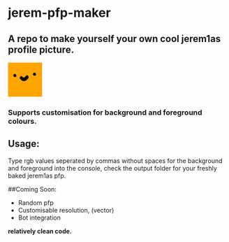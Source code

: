 # jerem-pfp-maker
## A repo to make yourself your own cool jerem1as profile picture.

![](jerem.png)

### Supports customisation for background and foreground colours.


## Usage:
Type rgb values seperated by commas without spaces for the background and foreground into the console, check the output folder for your freshly baked jerem1as pfp.

##Coming Soon:
* Random pfp
* Customisable resolution, (vector)
* Bot integration






**relatively clean code.**
